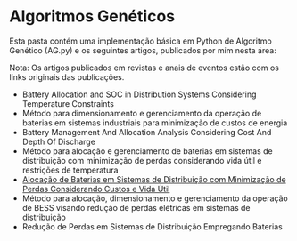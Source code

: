 # Algoritmos Genéticos

Esta pasta contém uma implementação básica em Python de Algoritmo Genético (AG.py) e os seguintes artigos, publicados por mim nesta área:

Nota: Os artigos publicados em revistas e anais de eventos estão com os links originais das publicações.

- Battery Allocation and SOC in Distribution Systems Considering Temperature Constraints
- Método para dimensionamento e gerenciamento da operação de baterias em sistemas industriais para minimização de custos de energia
- Battery Management And Allocation Analysis Considering Cost And Depth Of Discharge
- Método para alocação e gerenciamento de baterias em sistemas de distribuição com minimização de perdas considerando vida útil e restrições de temperatura
- [Alocação de Baterias em Sistemas de Distribuição com Minimização de Perdas Considerando Custos e Vida Útil](https://www.sba.org.br/open_journal_systems/index.php/cba/article/view/1296)
- Método para alocação, dimensionamento e gerenciamento da operação de BESS visando redução de perdas elétricas em sistemas de distribuição
- Redução de Perdas em Sistemas de Distribuição Empregando Baterias

  

